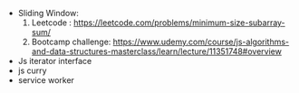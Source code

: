- Sliding Window:
  1. Leetcode : https://leetcode.com/problems/minimum-size-subarray-sum/
  2. Bootcamp challenge: https://www.udemy.com/course/js-algorithms-and-data-structures-masterclass/learn/lecture/11351748#overview
- Js iterator interface
- js curry
- service worker